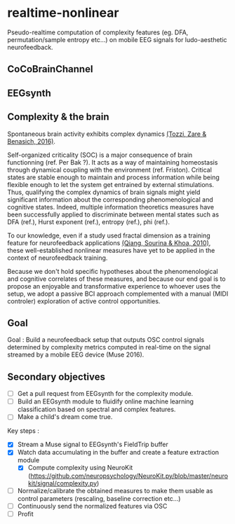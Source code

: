 # realtime-nonlinear
Pseudo-realtime computation of complexity features (eg. DFA, permutation/sample entropy etc...) on mobile EEG signals for ludo-aesthetic neurofeedback.

## CoCoBrainChannel


## EEGsynth


## Complexity & the brain

Spontaneous brain activity exhibits complex dynamics [(Tozzi, Zare & Benasich, 2016)](https://www.frontiersin.org/articles/10.3389/fnhum.2016.00247/full).

Self-organized criticality (SOC) is a major consequence of brain functionning (ref. Per Bak ?). It acts as a way of maintaining homeostasis through dynamical coupling with the environment (ref. Friston). Critical states are stable enough to maintain and process information while being flexible enough to let the system get entrained by external stimulations. Thus, qualifying the complex dynamics of brain signals might yield significant information about the corresponding phenomenological and cognitive states. Indeed, multiple information theoretics measures have been successfully applied to discriminate between mental states such as DFA (ref.), Hurst exponent (ref.), entropy (ref.), phi (ref.). 

To our knowledge, even if a study used fractal dimension as a training feature for neurofeedback applications [(Qiang, Sourina & Khoa, 2010)](https://www.researchgate.net/profile/Olga_Sourina/publication/228808406_A_Fractal_Dimension_Based_Algorithm_for_Neurofeedback_Games/links/565445fc08ae4988a7b0158f/A-Fractal-Dimension-Based-Algorithm-for-Neurofeedback-Games.pdf), these well-established nonlinear measures have yet to be applied in the context of neurofeedback training.

Because we don't hold specific hypotheses about the phenomenological and cognitive correlates of these measures, and because our end goal is to propose an enjoyable and transformative experience to whoever uses the setup, we adopt a passive BCI approach complemented with a manual (MIDI controler) exploration of active control opportunities. 


## Goal
Goal : Build a neurofeedback setup that outputs OSC control signals determined by complexity metrics computed in real-time on the signal streamed by a mobile EEG device (Muse 2016).

## Secondary objectives
 - [ ] Get a pull request from EEGsynth for the complexity module.
 - [ ] Build an EEGsynth module to fluidify online machine learning classification based on spectral and complex features.
 - [ ] Make a child's dream come true.

Key steps :
- [x] Stream a Muse signal to EEGsynth's FieldTrip buffer
- [x] Watch data accumulating in the buffer and create a feature extraction module
    - [x] Compute complexity using NeuroKit (https://github.com/neuropsychology/NeuroKit.py/blob/master/neurokit/signal/complexity.py)
- [ ] Normalize/calibrate the obtained measures to make them usable as control parameters (rescaling, baseline correction etc...)
- [ ] Continuously send the normalized features via OSC
- [ ] Profit
